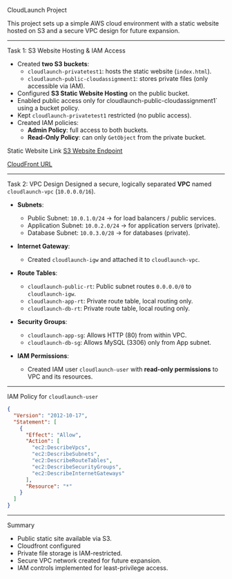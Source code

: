 CloudLaunch Project

This project sets up a simple AWS cloud environment with a static website hosted on S3 and a secure VPC design for future expansion.

---

 Task 1: S3 Website Hosting & IAM Access
- Created **two S3 buckets**:
  - `cloudlaunch-privatetest1`: hosts the static website (`index.html`).
  - `cloudlaunch-public-cloudassignment1`: stores private files (only accessible via IAM).
- Configured **S3 Static Website Hosting** on the public bucket.
- Enabled public access only for cloudlaunch-public-cloudassignment1` using a bucket policy.
- Kept `cloudlaunch-privatetest1` restricted (no public access).
- Created IAM policies:
  - **Admin Policy**: full access to both buckets.
  - **Read-Only Policy**: can only `GetObject` from the private bucket.

Static Website Link
[S3 Website Endpoint](http://cloudlaunch-public-cloudassignment1.s3-website-eu-west-1.amazonaws.com/)




[CloudFront URL](http://d3vqt2smj80gim.cloudfront.net)

---

Task 2: VPC Design
Designed a secure, logically separated **VPC** named `cloudlaunch-vpc` (`10.0.0.0/16`).

- **Subnets**:
  - Public Subnet: `10.0.1.0/24` → for load balancers / public services.
  - Application Subnet: `10.0.2.0/24` → for application servers (private).
  - Database Subnet: `10.0.3.0/28` → for databases (private).

- **Internet Gateway**:  
  - Created `cloudlaunch-igw` and attached it to `cloudlaunch-vpc`.

- **Route Tables**:
  - `cloudlaunch-public-rt`: Public subnet routes `0.0.0.0/0` to `cloudlaunch-igw`.
  - `cloudlaunch-app-rt`: Private route table, local routing only.
  - `cloudlaunch-db-rt`: Private route table, local routing only.

- **Security Groups**:
  - `cloudlaunch-app-sg`: Allows HTTP (80) from within VPC.
  - `cloudlaunch-db-sg`: Allows MySQL (3306) only from App subnet.

- **IAM Permissions**:
  - Created IAM user `cloudlaunch-user` with **read-only permissions** to VPC and its resources.

---

 IAM Policy for `cloudlaunch-user`

```json
{
  "Version": "2012-10-17",
  "Statement": [
    {
      "Effect": "Allow",
      "Action": [
        "ec2:DescribeVpcs",
        "ec2:DescribeSubnets",
        "ec2:DescribeRouteTables",
        "ec2:DescribeSecurityGroups",
        "ec2:DescribeInternetGateways"
      ],
      "Resource": "*"
    }
  ]
}
```

---






 Summary
- Public static site available via S3.
- Cloudfront configured
- Private file storage is IAM-restricted.
- Secure VPC network created for future expansion.
- IAM controls implemented for least-privilege access.




